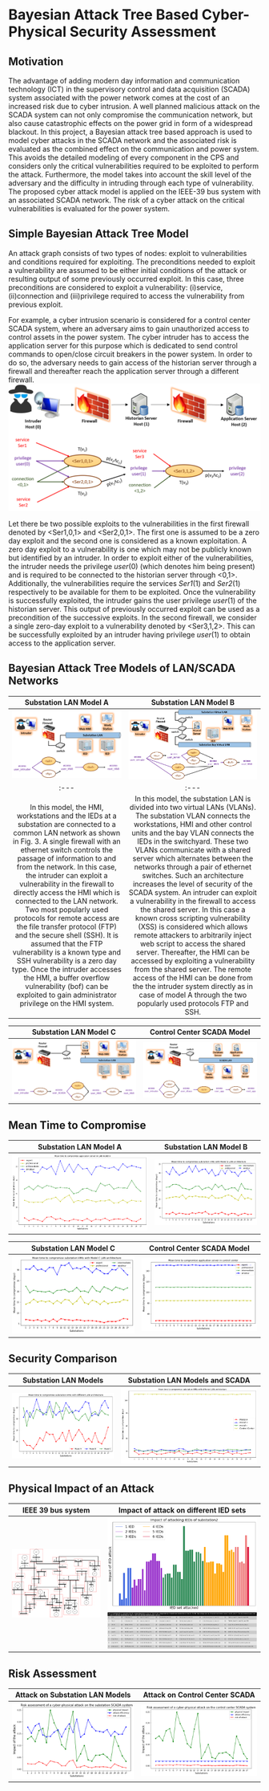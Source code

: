 # Bayesian Attack Tree Based Cyber-Physical Security Assessment
## Motivation
The advantage of adding modern day information and communication technology (ICT) in the supervisory control and data acquisition (SCADA) system associated with the power network comes at the cost of an increased risk due to cyber
intrusion. A well planned malicious attack on the SCADA system can not only compromise the communication network, but also cause catastrophic effects on the power grid in form of a widespread blackout. In this project, a Bayesian attack tree based approach is used to model cyber attacks in the SCADA network and the associated risk is evaluated as the combined effect on the communication and power system. This avoids the detailed modeling of every component in the CPS and considers only the critical vulnerabilities required to be exploited to perform the attack. Furthermore, the model takes into account the skill level of the adversary and the difficulty in intruding through each type of vulnerability. The proposed cyber attack model is applied on the IEEE-39 bus system with an associated SCADA network. The risk of a cyber attack on the critical vulnerabilities is evaluated for the power system.

## Simple Bayesian Attack Tree Model
An attack graph consists of two types of nodes: exploit to vulnerabilities and conditions required for exploiting. The preconditions needed to exploit a vulnerability are assumed to be either initial conditions of the attack or resulting
output of some previously occurred exploit. In this case, three preconditions are considered to exploit a vulnerability: (i)service, (ii)connection and (iii)privilege required to access the vulnerability from previous exploit.

For example, a cyber intrusion scenario is considered for a control center SCADA system, where an adversary aims to gain unauthorized access to control assets in the power system. The cyber intruder has to access the application server for this purpose which is dedicated to send control commands to open/close circuit breakers in the power system. In order to do so, the adversary needs to gain access of the historian server through a firewall and thereafter reach the application server through a different firewall.
![png](figs/fig-simpleattacktree.png)

Let there be two possible exploits to the vulnerabilities in the first firewall denoted by <Ser1,0,1> and <Ser2,0,1>. The first one is assumed to be a zero day exploit and the second one is considered as a known exploitation. A zero day exploit to a vulnerability is one which may not be publicly known but identified by an intruder. In order to exploit either of the vulnerabilities, the intruder needs the privilege *user*(0) (which denotes him being present) and is required to be connected to the historian server through <0,1>. Additionally, the vulnerabilities require the services *Ser1*(1) and *Ser2*(1) respectively to be available for them to be exploited. Once the vulnerability is successfully exploited, the intruder gains the user privilege *user*(1) of the historian server. This output of previously occurred exploit can be used as a precondition of the successive exploits. In the second firewall, we consider a single zero-day exploit to a vulnerability denoted by <Ser3,1,2>. This can be successfully exploited by an intruder having privilege *user*(1) to obtain access to the application server.

## Bayesian Attack Tree Models of LAN/SCADA Networks
Substation LAN Model A | Substation LAN Model B 
:---: | :---: 
![png](figs/A-model.png) | ![png](figs/B-model.png)
| :--- | :--- 
In this model, the HMI, workstations and the IEDs at a substation are connected to a common LAN network as shown in Fig. 3. A single firewall with an ethernet switch controls the passage of information to and from the network. In this case, the intruder can exploit a vulnerability in the firewall to directly access the HMI which is connected to the LAN network. Two most popularly used protocols for remote access are the file transfer protocol (FTP) and the secure shell (SSH). It is assumed that the FTP vulnerability is a known type and SSH vulnerability is a zero day type. Once the intruder accesses the HMI, a buffer overflow vulnerability (bof) can be exploited to gain administrator privilege on the HMI system. | In this model, the substation LAN is divided into two virtual LANs (VLANs). The substation VLAN connects the workstations, HMI and other control units and the bay VLAN connects the IEDs in the switchyard. These two VLANs communicate with a shared server which alternates between the networks through a pair of ethernet switches. Such an architecture increases the level of security of the SCADA system. An intruder can exploit a vulnerability in the firewall to access the shared server. In this case a known cross scripting vulnerability (XSS) is considered which allows remote attackers to arbitrarily inject web script to access the shared server. Thereafter, the HMI can be accessed by exploiting a vulnerability from the shared server. The remote access of the HMI can be done from the the intruder system directly as in case of model A through the two popularly used protocols FTP and SSH.

Substation LAN Model C | Control Center SCADA Model 
:---: | :---: 
![png](figs/C-model.png) | ![png](figs/CC-model.png)

## Mean Time to Compromise
Substation LAN Model A | Substation LAN Model B 
:---: | :---: 
![png](figs/fig-resultA.png) | ![png](figs/fig-resultB.png)

Substation LAN Model C | Control Center SCADA Model 
:---: | :---: 
![png](figs/fig-resultC.png) | ![png](figs/fig-resultCC.png)

## Security Comparison
Substation LAN Models | Substation LAN Models and SCADA 
:---: | :---: 
![png](figs/fig-compare-subs.png) | ![png](figs/fig-compare-model.png)

## Physical Impact of an Attack
IEEE 39 bus system | Impact of attack on different IED sets 
:---: | :---: 
![png](figs/fig-ieee39.png) | ![png](figs/fig-sub2.png) ![png](figs/fig-key-sub2.png)

## Risk Assessment
Attack on Substation LAN Models | Attack on Control Center SCADA 
:---: | :---: 
![png](figs/fig-impact1.png) | ![png](figs/fig-impact2.png)